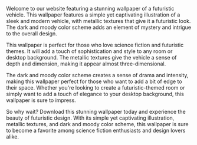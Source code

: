 <!--
Write me content for website with wallpaper "A wallpaper with a simple illustration of a futuristic vehicle, with metallic textures and a dark and moody color scheme."
-->

<!--font:"Montserrat"-->

Welcome to our website featuring a stunning wallpaper of a futuristic vehicle. This wallpaper features a simple yet captivating illustration of a sleek and modern vehicle, with metallic textures that give it a futuristic look. The dark and moody color scheme adds an element of mystery and intrigue to the overall design.

This wallpaper is perfect for those who love science fiction and futuristic themes. It will add a touch of sophistication and style to any room or desktop background. The metallic textures give the vehicle a sense of depth and dimension, making it appear almost three-dimensional.

The dark and moody color scheme creates a sense of drama and intensity, making this wallpaper perfect for those who want to add a bit of edge to their space. Whether you're looking to create a futuristic-themed room or simply want to add a touch of elegance to your desktop background, this wallpaper is sure to impress.

So why wait? Download this stunning wallpaper today and experience the beauty of futuristic design. With its simple yet captivating illustration, metallic textures, and dark and moody color scheme, this wallpaper is sure to become a favorite among science fiction enthusiasts and design lovers alike.
